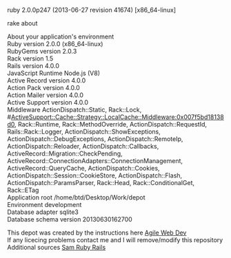 ruby 2.0.0p247 (2013-06-27 revision 41674) [x86_64-linux]<br>


rake about<br>

About your application's environment <br>
Ruby version              2.0.0 (x86_64-linux)<br>
RubyGems version          2.0.3<br>
Rack version              1.5<br>
Rails version             4.0.0<br>
JavaScript Runtime        Node.js (V8)<br>
Active Record version     4.0.0<br>
Action Pack version       4.0.0<br>
Action Mailer version     4.0.0<br>
Active Support version    4.0.0<br>
Middleware                ActionDispatch::Static, Rack::Lock, #<ActiveSupport::Cache::Strategy::LocalCache::Middleware:0x007f5bd18138d0>, Rack::Runtime, Rack::MethodOverride, ActionDispatch::RequestId, Rails::Rack::Logger, ActionDispatch::ShowExceptions, ActionDispatch::DebugExceptions, ActionDispatch::RemoteIp, ActionDispatch::Reloader, ActionDispatch::Callbacks, ActiveRecord::Migration::CheckPending, ActiveRecord::ConnectionAdapters::ConnectionManagement, ActiveRecord::QueryCache, ActionDispatch::Cookies, ActionDispatch::Session::CookieStore, ActionDispatch::Flash, ActionDispatch::ParamsParser, Rack::Head, Rack::ConditionalGet, Rack::ETag<br>
Application root          /home/btd/Desktop/Work/depot<br>
Environment               development<br>
Database adapter          sqlite3<br>
Database schema version   20130630162700<br>



This depot was created by the instructions here <a href=http://intertwingly.net/projects/AWDwR4/checkdepot/>Agile Web Dev</a><br>
If any licecing problems contact me and I will remove/modify this repository <br>
Additional sources <a href=https://github.com/rubys/awdwr/tree/master/edition4/data>Sam Ruby Rails </a><br>
